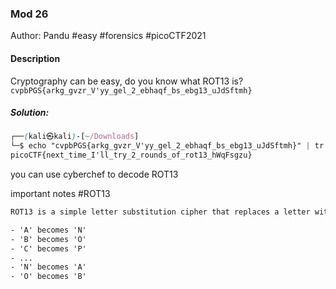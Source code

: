 ### Mod 26

Author: Pandu
#easy #forensics #picoCTF2021 
#### Description

Cryptography can be easy, do you know what ROT13 is? `cvpbPGS{arkg_gvzr_V'yy_gel_2_ebhaqf_bs_ebg13_uJdSftmh}`

##### Solution:

```css
┌──(kali㉿kali)-[~/Downloads]
└─$ echo "cvpbPGS{arkg_gvzr_V'yy_gel_2_ebhaqf_bs_ebg13_uJdSftmh}" | tr 'A-Za-z' 'N-ZA-Mn-za-m'
picoCTF{next_time_I'll_try_2_rounds_of_rot13_hWqFsgzu}
```

you can use cyberchef to decode ROT13

important notes #ROT13
```css
ROT13 is a simple letter substitution cipher that replaces a letter with the 13th letter after it in the alphabet. The name stands for "rotate by 13 places." This means that each letter is shifted by 13 positions in the alphabet:

- 'A' becomes 'N'
- 'B' becomes 'O'
- 'C' becomes 'P'
- ...
- 'N' becomes 'A'
- 'O' becomes 'B'
```